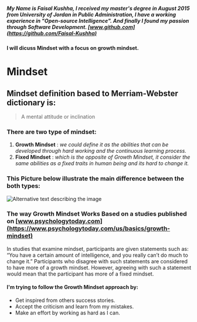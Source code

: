##### My Name is Faisal Kushha, I received my master's degree in August 2015 from University of Jordan in Public Administration, I have a working experience in "Open-source Intelligence". And finally I found my passion through Software Development. [www.github.com](https://github.com/Faisal-Kushha)

#### I will dicuss Mindset with a focus on growth mindset.


# Mindset

## Mindset definition based to Merriam-Webster dictionary is: 
> A mental attitude or inclination

### There are two type of mindset:
 1. **Growth Mindset** : *we could define it as the abilities that can be developed through hard working and the continuous learning process.*
 2. **Fixed Mindset** : *which is the opposite of Growth Mindset, it consider the same abilities as a fixed traits in human being and its hard to change it.*


### This Picture below illustrate the main difference between the both types: 
 ![Alternative text describing the image](https://lirp.cdn-website.com/069d5d93/dms3rep/multi/opt/fixed-960w.png)
 
 
 ### The way Growth Mindset Works Based on a studies published on [www.psychologytoday.com](https://www.psychologytoday.com/us/basics/growth-mindset)
In studies that examine mindset, participants are given statements such as: “You have a certain amount of intelligence, and you really can’t do much to change it.” Participants who disagree with such statements are considered to have more of a growth mindset. However, agreeing with such a statement would mean that the participant has more of a fixed mindset.

 
 
 
 #### I'm trying to follow the Growth Mindset approach by:
 * Get inspired from others success stories.
 * Accept the criticism and learn from my mistakes.
 * Make an effort by working as hard as I can.
